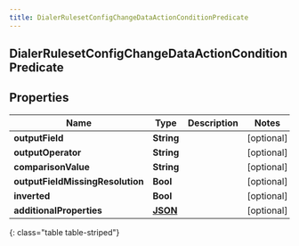 ```yaml
---
title: DialerRulesetConfigChangeDataActionConditionPredicate
---
```

## DialerRulesetConfigChangeDataActionConditionPredicate

## Properties

|Name | Type | Description | Notes|
|------------ | ------------- | ------------- | -------------|
| **outputField** | **String** |  | [optional] |
| **outputOperator** | **String** |  | [optional] |
| **comparisonValue** | **String** |  | [optional] |
| **outputFieldMissingResolution** | **Bool** |  | [optional] |
| **inverted** | **Bool** |  | [optional] |
| **additionalProperties** | [**JSON**](JSON.html) |  | [optional] |
{: class="table table-striped"}


